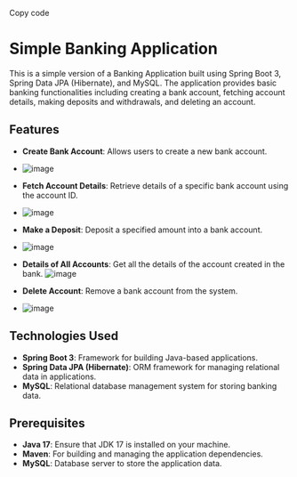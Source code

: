 Copy code
# Simple Banking Application

This is a simple version of a Banking Application built using Spring Boot 3, Spring Data JPA (Hibernate), and MySQL. The application provides basic banking functionalities including creating a bank account, fetching account details, making deposits and withdrawals, and deleting an account.

## Features

- **Create Bank Account**: Allows users to create a new bank account.
- ![image](https://github.com/yogesh78026/BankingApplication/assets/77293859/fa5c1405-f4a7-4b63-aa68-ab4fc1055ec0)  

- **Fetch Account Details**: Retrieve details of a specific bank account using the account ID.
- ![image](https://github.com/yogesh78026/BankingApplication/assets/77293859/5777a7a1-4598-4a81-9fd0-788db6927135)  

- **Make a Deposit**: Deposit a specified amount into a bank account.
- ![image](https://github.com/yogesh78026/BankingApplication/assets/77293859/30f7375b-50ec-4002-9aaf-474f187dbb06)  

- **Details of All Accounts**: Get all the details of the account created in the bank.
![image](https://github.com/yogesh78026/BankingApplication/assets/77293859/f2526324-9dfb-4ca5-bf62-f3642fea204a)  
  
- **Delete Account**: Remove a bank account from the system.
- ![image](https://github.com/yogesh78026/BankingApplication/assets/77293859/b5439703-59a7-4ec0-80db-9e6efe6aa7cd)


## Technologies Used

- **Spring Boot 3**: Framework for building Java-based applications.
- **Spring Data JPA (Hibernate)**: ORM framework for managing relational data in applications.
- **MySQL**: Relational database management system for storing banking data.

## Prerequisites

- **Java 17**: Ensure that JDK 17 is installed on your machine.
- **Maven**: For building and managing the application dependencies.
- **MySQL**: Database server to store the application data.
